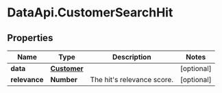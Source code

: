 # DataApi.CustomerSearchHit

## Properties

Name | Type | Description | Notes
------------ | ------------- | ------------- | -------------
**data** | [**Customer**](Customer.md) |  | [optional] 
**relevance** | **Number** | The hit&#39;s relevance score. | [optional] 


